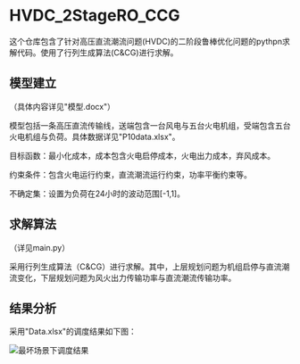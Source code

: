 # HVDC_2StageRO_CCG
这个仓库包含了针对高压直流潮流问题(HVDC)的二阶段鲁棒优化问题的pythpn求解代码。使用了行列生成算法(C&CG)进行求解。

## 模型建立
（具体内容详见"模型.docx"）

模型包括一条高压直流传输线，送端包含一台风电与五台火电机组，受端包含五台火电机组与负荷。具体数据详见"P10data.xlsx"。

目标函数：最小化成本，成本包含火电启停成本，火电出力成本，弃风成本。

约束条件：包含火电运行约束，直流潮流运行约束，功率平衡约束等。

不确定集：设置为负荷在24小时的波动范围[-1,1]。

## 求解算法
（详见main.py）

采用行列生成算法（C&CG）进行求解。其中，上层规划问题为机组启停与直流潮流变化，下层规划问题为风火出力传输功率与直流潮流传输功率。

## 结果分析
采用"Data.xlsx"的调度结果如下图：

![最坏场景下调度结果](https://github.com/LuminaryEdge/HVDC_2StageRO_CCG/assets/120100760/d75cc265-604f-4843-8b49-a38beef3d762)


